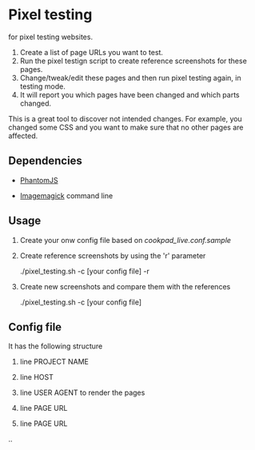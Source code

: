 Pixel testing
=============

for pixel testing websites.

1. Create a list of page URLs you want to test.
2. Run the pixel testign script to create reference screenshots for these pages.
3. Change/tweak/edit these pages and then run pixel testing again, in
   testing mode.
4. It will report you which pages have been changed and which parts
   changed.

This is a great tool to discover not intended changes.
For example, you changed some CSS and you want to make sure that no
other pages are affected.

Dependencies
------------

* [PhantomJS](http://www.phantomjs.org/)

* [Imagemagick](http://www.imagemagick.org/script/index.php) command
  line


Usage
-----

1. Create your onw config file based on *cookpad_live.conf.sample*

2. Create reference screenshots by using the 'r' parameter

    ./pixel_testing.sh -c [your config file] -r

3. Create new screenshots and compare them with the references

    ./pixel_testing.sh -c [your config file]


Config file
-----------

It has the following structure
1. line PROJECT NAME

2. line HOST

3. line USER AGENT to render the pages

4. line PAGE URL

5. line PAGE URL

..

